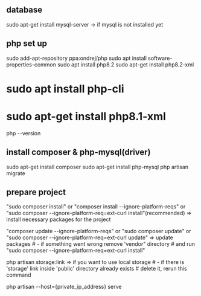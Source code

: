 database
--------
sudo apt-get install mysql-server -> if mysql is not installed yet


php set up
----------
sudo add-apt-repository ppa:ondrej/php
sudo apt install software-properties-common
sudo apt install php8.2
sudo apt-get install php8.2-xml
# sudo apt install php-cli
# sudo apt-get install php8.1-xml
php --version


install composer & php-mysql(driver)
------------------------------------
sudo apt-get install composer
sudo apt-get install php-mysql
php artisan migrate


prepare project
---------------
"sudo composer install" or
"composer install --ignore-platform-reqs" or
"sudo composer --ignore-platform-req=ext-curl install"(recommended) =>
        install necessary packages for the project

"composer update --ignore-platform-reqs" or
"sudo composer update" or
"sudo composer --ignore-platform-req=ext-curl update" =>
        update packages
        # - if something went wrong remove 'vendor" directory
        #       and run "sudo composer --ignore-platform-req=ext-curl install"

php artisan storage:link =>
        if you want to use local storage
        # - if there is 'storage' link inside 'public' directory already exists
        #       delete it, rerun this command


php artisan --host={private_ip_address} serve

